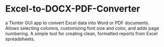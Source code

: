 # Excel-to-DOCX-PDF-Converter
 a Tkinter GUI app to convert Excel data into Word or PDF documents. Allows selecting columns, customizing font size and color, and adds page numbering. A simple tool for creating clean, formatted reports from Excel spreadsheets.
